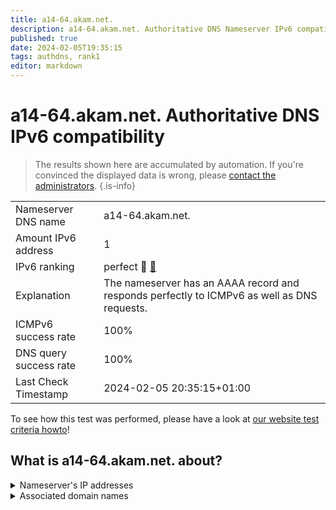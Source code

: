 ```yaml
---
title: a14-64.akam.net.
description: a14-64.akam.net. Authoritative DNS Nameserver IPv6 compatibility
published: true
date: 2024-02-05T19:35:15
tags: authdns, rank1
editor: markdown
---
```


# a14-64.akam.net. Authoritative DNS IPv6 compatibility

> The results shown here are accumulated by automation. If you're convinced the displayed data is wrong, please [contact the administrators](/howto/chat). 
{.is-info}




|   |   |
| - | - |
| Nameserver DNS name | a14-64.akam.net.
| Amount IPv6 address | 1
| IPv6 ranking | perfect :1st_place_medal: [🔗](/howto/ranking) |
| Explanation | The nameserver has an AAAA record and responds perfectly to ICMPv6 as well as DNS requests. |
| ICMPv6 success rate | 100%|
| DNS query success rate | 100% |
| Last Check Timestamp | 2024-02-05 20:35:15+01:00 |

To see how this test was performed, please have a look at [our website test criteria howto](/howto/testcriteria/authdns)!


## What is a14-64.akam.net. about?




<details>
<summary>Nameserver's IP addresses</summary>

2600:1480:1800::40

</details>



<details>
<summary>Associated domain names</summary>

weather.com

</details>
